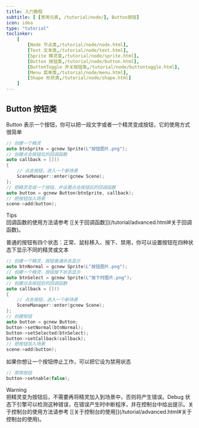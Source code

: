 ```yaml
---
title: 入门教程
subtitle: [ [常用元素, /tutorial/node/], Button按钮]
icon: idea
type: "tutorial"
toclinker: 
    [
        [Node 节点类,/tutorial/node/node.html],
        [Text 文本类,/tutorial/node/text.html],
        [Sprite 精灵类,/tutorial/node/sprite.html],
        [Button 按钮类,/tutorial/node/button.html],
        [ButtonToggle 开关按钮类,/tutorial/node/buttontoggle.html],
        [Menu 菜单类,/tutorial/node/menu.html],
        [Shape 形状类,/tutorial/node/shape.html]
    ]
---
```

## Button 按钮类

Button 表示一个按钮，你可以把一段文字或者一个精灵变成按钮，它的使用方式很简单

```cpp
// 创建一个精灵
auto btnSprite = gcnew Sprite(L"按钮图片.png");
// 创建点击按钮后的回调函数
auto callback = []() 
{
    // 点击按钮，进入一个新场景
    SceneManager::enter(gcnew Scene);
};
// 把精灵变成一个按钮，并设置点击按钮后的回调函数
auto button = gcnew Button(btnSprite, callback);
// 把按钮加入场景
scene->add(button);
```

<div class="ui info message"><div class="header">Tips </div>
回调函数的使用方法请参考 [[关于回调函数]](/tutorial/advanced.html#关于回调函数)。
</div>

普通的按钮有四个状态：正常、鼠标移入、按下、禁用，你可以设置按钮在四种状态下显示不同的精灵或文本

```cpp
// 创建一个精灵，按钮普通状态显示
auto btnNormal = gcnew Sprite(L"按钮图片.png");
// 创建一个精灵，按钮按下状态显示
auto btnSelect = gcnew Sprite(L"按下时图片.png");
// 创建点击按钮后的回调函数
auto callback = []() 
{
    // 点击按钮，进入一个新场景
    SceneManager::enter(gcnew Scene);
};
// 创建按钮
auto button = gcnew Button;
button->setNormal(btnNormal);
button->setSelected(btnSelect);
button->setCallback(callback);
// 把按钮加入场景
scene->add(button);
```

如果你想让一个按钮停止工作，可以把它设为禁用状态

```cpp
// 禁用按钮
button->setnable(false);
```

<div class="ui warning message"><div class="header">Warning </div>
把精灵变为按钮后，不需要再将精灵加入到场景中，否则将产生错误。Debug 状态下引擎可以检测这种错误，在错误产生时中断程序，并在控制台中给出提示。关于控制台的使用方法请参考 [[关于控制台的使用]](/tutorial/advanced.html#关于控制台的使用)。
</div>